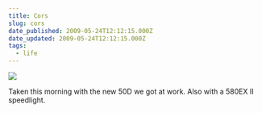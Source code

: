 ```yaml
---
title: Cors
slug: cors
date_published: 2009-05-24T12:12:15.000Z
date_updated: 2009-05-24T12:12:15.000Z
tags:
  - life
---
```


[![](http://farm4.static.flickr.com/3308/3559773904_bde3656c48.jpg)](http://farm4.static.flickr.com/3308/3559773904_bde3656c48_b.jpg)

Taken this morning with the new 50D we got at work. Also with a 580EX II speedlight.
